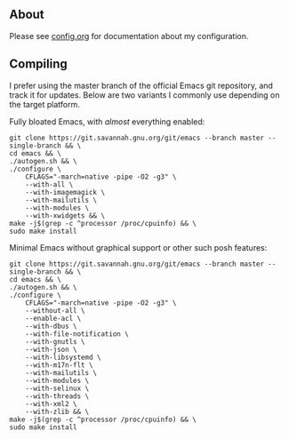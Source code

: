 ## About
Please see
[config.org](https://github.com/jcmdln/config/blob/master/etc/emacs/config.org)
for documentation about my configuration.


## Compiling
I prefer using the master branch of the official Emacs git repository,
and track it for updates. Below are two variants I commonly use
depending on the target platform.


Fully bloated Emacs, with _almost_ everything enabled:

	git clone https://git.savannah.gnu.org/git/emacs --branch master --single-branch && \
	cd emacs && \
	./autogen.sh && \
	./configure \
		CFLAGS="-march=native -pipe -O2 -g3" \
		--with-all \
		--with-imagemagick \
		--with-mailutils \
		--with-modules \
		--with-xwidgets && \
	make -j$(grep -c ^processor /proc/cpuinfo) && \
	sudo make install


Minimal Emacs without graphical support or other such posh features:

	git clone https://git.savannah.gnu.org/git/emacs --branch master --single-branch && \
	cd emacs && \
	./autogen.sh && \
	./configure \
		CFLAGS="-march=native -pipe -O2 -g3" \
		--without-all \
		--enable-acl \
		--with-dbus \
		--with-file-notification \
		--with-gnutls \
		--with-json \
		--with-libsystemd \
		--with-m17n-flt \
		--with-mailutils \
		--with-modules \
		--with-selinux \
		--with-threads \
		--with-xml2 \
		--with-zlib && \
	make -j$(grep -c ^processor /proc/cpuinfo) && \
	sudo make install
